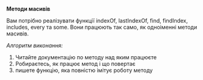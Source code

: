 **Методи масивів**

Вам потрібно реалізувати функції indexOf, lastIndexOf, find, findIndex, includes, every та some.
Вони працюють так само, як одноіменні методи масивів.

_Алгоритм виконання:_

1. Читайте документацію по методу над яким працюєте
2. Робираєтесь, як працює метод і що повертає
3. пишете функцію, яка повністю імітує роботу методу
